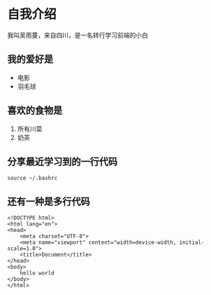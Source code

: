 # 自我介绍
我叫吴雨蔓，来自四川，是一名转行学习前端的小白

## 我的爱好是
* 电影
* 羽毛球

## 喜欢的食物是
1. 所有川菜
2. 奶茶

## 分享最近学习到的一行代码
    source ~/.bashrc
    
## 还有一种是多行代码
```
<!DOCTYPE html>
<html lang="en">
<head>
    <meta charset="UTF-8">
    <meta name="viewport" content="width=device-width, initial-scale=1.0">
    <title>Document</title>
</head>
<body>
    hello world
</body>
</html>
```
